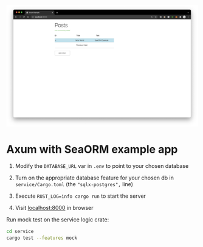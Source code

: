 ![screenshot](Screenshot.png)

# Axum with SeaORM example app

1. Modify the `DATABASE_URL` var in `.env` to point to your chosen database

1. Turn on the appropriate database feature for your chosen db in `service/Cargo.toml` (the `"sqlx-postgres",` line)

1. Execute `RUST_LOG=info cargo run` to start the server

1. Visit [localhost:8000](http://localhost:8000) in browser

Run mock test on the service logic crate:

```bash
cd service
cargo test --features mock
```
